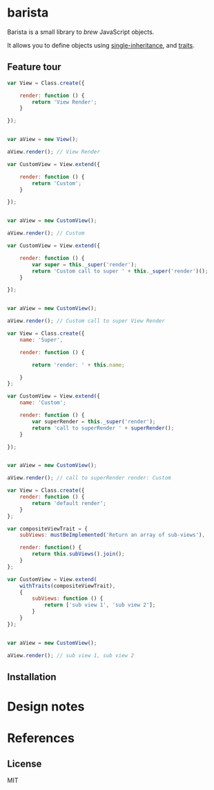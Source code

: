 barista
=======

Barista is a small library to _brew_ JavaScript objects.

It allows you to define objects using [single-inheritance], and [traits].

Feature tour
------------

```js
var View = Class.create({

    render: function () {
        return 'View Render';
    }

});


var aView = new View();

aView.render(); // View Render
```

```js
var CustomView = View.extend({

    render: function () {
        return 'Custom';
    }

});


var aView = new CustomView();

aView.render(); // Custom
```

```js
var CustomView = View.extend({

    render: function () {
        var super = this._super('render');
        return 'Custom call to super ' + this._super('render')();
    }

});


var aView = new CustomView();

aView.render(); // Custom call to super View Render
```

```js
var View = Class.create({
    name: 'Super',

    render: function () {

        return 'render: ' + this.name;

    }
};

var CustomView = View.extend({
    name: 'Custom';

    render: function () {
        var superRender = this._super('render');
        return 'call to superRender ' + superRender();
    }

});


var aView = new CustomView();

aView.render(); // call to superRender render: Custom
```

```js
var View = Class.create({
    render: function () {
        return 'default render';
    }
};

var compositeViewTrait = {
    subViews: mustBeImplemented('Return an array of sub-views'),

    render: function() {
        return this.subViews().join();
    }
};

var CustomView = View.extend(
    withTraits(compositeViewTrait),
    {
        subViews: function () {
            return ['sub view 1', 'sub view 2'];
        }
    }
});


var aView = new CustomView();

aView.render(); // sub view 1, sub view 2
```


Installation
------------

Design notes
============

References
==========

License
-------

MIT

[single-inheritance]: http://en.wikipedia.org/wiki/Inheritance_(object-oriented_programming)

[traits]: http://en.wikipedia.org/wiki/Trait_(computer_programming)
